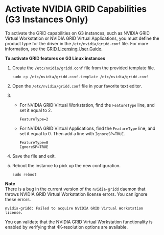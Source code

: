 # Activate NVIDIA GRID Capabilities \(G3 Instances Only\)<a name="activate_grid"></a>

To activate the GRID capabilities on G3 instances, such as NVIDIA GRID Virtual Workstation or NVIDIA GRID Virtual Applications, you must define the product type for the driver in the `/etc/nvidia/gridd.conf` file\. For more information, see the [GRID Licensing User Guide](http://docs.nvidia.com/grid/4.6/grid-licensing-user-guide/index.html)\.

**To activate GRID features on G3 Linux instances**

1. Create the `/etc/nvidia/gridd.conf` file from the provided template file\.

   ```
   sudo cp /etc/nvidia/gridd.conf.template /etc/nvidia/gridd.conf
   ```

1. Open the `/etc/nvidia/gridd.conf` file in your favorite text editor\.

1. 
   + For NVIDIA GRID Virtual Workstation, find the `FeatureType` line, and set it equal to 2\.

     ```
     FeatureType=2
     ```
   + For NVIDIA GRID Virtual Applications, find the `FeatureType` line, and set it equal to 0\. Then add a line with `IgnoreSP=TRUE`\.

     ```
     FeatureType=0
     IgnoreSP=TRUE
     ```

1. Save the file and exit\.

1. Reboot the instance to pick up the new configuration\.

   ```
   sudo reboot
   ```
**Note**  
There is a bug in the current version of the `nvidia-gridd` daemon that throws NVIDIA GRID Virtual Workstation license errors\. You can ignore these errors\.  

   ```
   nvidia-gridd: Failed to acquire NVIDIA GRID Virtual Workstation license.
   ```
You can validate that the NVIDIA GRID Virtual Workstation functionality is enabled by verifying that 4K\-resolution options are available\.